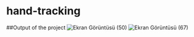 # hand-tracking
##Output of the project
![Ekran Görüntüsü (50)](https://user-images.githubusercontent.com/73113934/210140864-9856e796-5dd3-4321-ba30-05c93100ff05.png)
![Ekran Görüntüsü (67)](https://user-images.githubusercontent.com/73113934/210140892-f4ca8dfe-d386-45e4-8235-62282f3b8226.png)
